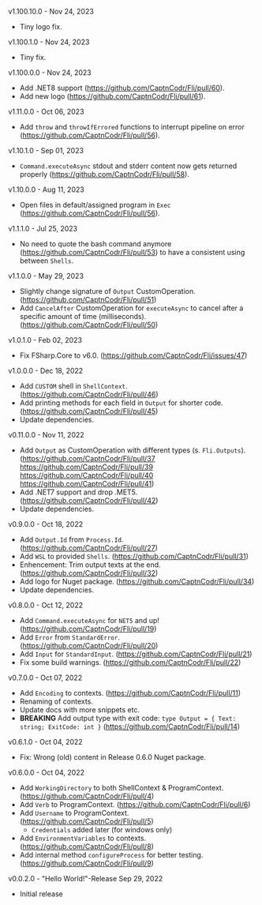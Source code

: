 v1.100.10.0 - Nov 24, 2023
- Tiny logo fix.

v1.100.1.0 - Nov 24, 2023
- Tiny fix.

v1.100.0.0 - Nov 24, 2023
- Add .NET8 support (https://github.com/CaptnCodr/Fli/pull/60).
- Add new logo (https://github.com/CaptnCodr/Fli/pull/61).

v1.11.0.0 - Oct 06, 2023
- Add `throw` and `throwIfErrored` functions to interrupt pipeline on error (https://github.com/CaptnCodr/Fli/pull/56).

v1.10.1.0 - Sep 01, 2023
- `Command.executeAsync` stdout and stderr content now gets returned properly (https://github.com/CaptnCodr/Fli/pull/58).

v1.10.0.0 - Aug 11, 2023
- Open files in default/assigned program in `Exec` (https://github.com/CaptnCodr/Fli/pull/56).

v1.1.1.0 - Jul 25, 2023
- No need to quote the bash command anymore (https://github.com/CaptnCodr/Fli/pull/53) to have a consistent using between `Shells`.

v1.1.0.0 - May 29, 2023
- Slightly change signature of `Output` CustomOperation. (https://github.com/CaptnCodr/Fli/pull/51)
- Add `CancelAfter` CustomOperation for `executeAsync` to cancel after a specific amount of time (milliseconds). (https://github.com/CaptnCodr/Fli/pull/50)

v1.0.1.0 - Feb 02, 2023
- Fix FSharp.Core to v6.0. (https://github.com/CaptnCodr/Fli/issues/47)

v1.0.0.0 - Dec 18, 2022
- Add `CUSTOM` shell in `ShellContext`. (https://github.com/CaptnCodr/Fli/pull/46)
- Add printing methods for each field in `Output` for shorter code. (https://github.com/CaptnCodr/Fli/pull/45)
- Update dependencies.

v0.11.0.0 - Nov 11, 2022
- Add `Output` as CustomOperation with different types (s. `Fli.Outputs`). (https://github.com/CaptnCodr/Fli/pull/37 https://github.com/CaptnCodr/Fli/pull/39 https://github.com/CaptnCodr/Fli/pull/40 https://github.com/CaptnCodr/Fli/pull/41)
- Add .NET7 support and drop .MET5. (https://github.com/CaptnCodr/Fli/pull/42)
- Update dependencies.

v0.9.0.0 - Oct 18, 2022
- Add `Output.Id` from `Process.Id`. (https://github.com/CaptnCodr/Fli/pull/27)
- Add `WSL` to provided `Shells`. (https://github.com/CaptnCodr/Fli/pull/31)
- Enhencement: Trim output texts at the end. (https://github.com/CaptnCodr/Fli/pull/32)
- Add logo for Nuget package. (https://github.com/CaptnCodr/Fli/pull/34)
- Update dependencies.

v0.8.0.0 - Oct 12, 2022
- Add `Command.executeAsync` for `NET5` and up! (https://github.com/CaptnCodr/Fli/pull/19)
- Add `Error` from `StandardError`. (https://github.com/CaptnCodr/Fli/pull/20)
- Add `Input` for `StandardInput`. (https://github.com/CaptnCodr/Fli/pull/21)
- Fix some build warnings. (https://github.com/CaptnCodr/Fli/pull/22)

v0.7.0.0 - Oct 07, 2022
- Add `Encoding` to contexts. (https://github.com/CaptnCodr/Fli/pull/11)
- Renaming of contexts.
- Update docs with more snippets etc.
- **BREAKING** Add output type with exit code: `type Output = { Text: string; ExitCode: int }` (https://github.com/CaptnCodr/Fli/pull/14)

v0.6.1.0 - Oct 04, 2022
- Fix: Wrong (old) content in Release 0.6.0 Nuget package.

v0.6.0.0 - Oct 04, 2022
- Add `WorkingDirectory` to both ShellContext &amp; ProgramContext. (https://github.com/CaptnCodr/Fli/pull/4)
- Add `Verb` to ProgramContext. (https://github.com/CaptnCodr/Fli/pull/6)
- Add `Username` to ProgramContext. (https://github.com/CaptnCodr/Fli/pull/5)
  + `Credentials` added later (for windows only)
- Add `EnvironmentVariables` to contexts. (https://github.com/CaptnCodr/Fli/pull/8)
- Add internal method `configureProcess` for better testing. (https://github.com/CaptnCodr/Fli/pull/9)

v0.0.2.0 - "Hello World!"-Release Sep 29, 2022
- Initial release